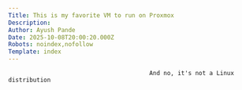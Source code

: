 ```yaml
---
Title: This is my favorite VM to run on Proxmox
Description: 
Author: Ayush Pande
Date: 2025-10-08T20:00:20.000Z
Robots: noindex,nofollow
Template: index
---
```


                                            And no, it's not a Linux distribution
                                        